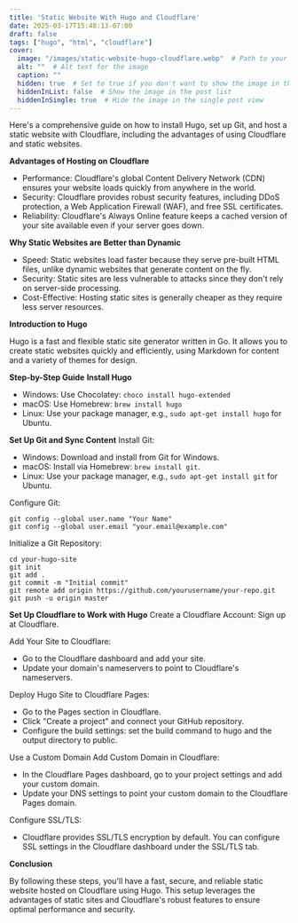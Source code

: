 ```yaml
---
title: 'Static Website With Hugo and Cloudflare'
date: 2025-03-17T15:48:13-07:00
draft: false
tags: ["hugo", "html", "cloudflare"]
cover:
  image: "/images/static-website-hugo-cloudflare.webp"  # Path to your image
  alt: ""  # Alt text for the image
  caption: ""
  hidden: true  # Set to true if you don't want to show the image in the
  hiddenInList: false  # Show the image in the post list
  hiddenInSingle: true  # Hide the image in the single post view
---
```

Here's a comprehensive guide on how to install Hugo, set up Git, and host a static website with Cloudflare, including the advantages of using Cloudflare and static websites.

**Advantages of Hosting on Cloudflare**
- Performance: Cloudflare's global Content Delivery Network (CDN) ensures your website loads quickly from anywhere in the world.
- Security: Cloudflare provides robust security features, including DDoS protection, a Web Application Firewall (WAF), and free SSL certificates.
- Reliability: Cloudflare's Always Online feature keeps a cached version of your site available even if your server goes down.

**Why Static Websites are Better than Dynamic**
- Speed: Static websites load faster because they serve pre-built HTML files, unlike dynamic websites that generate content on the fly.
- Security: Static sites are less vulnerable to attacks since they don't rely on server-side processing.
- Cost-Effective: Hosting static sites is generally cheaper as they require less server resources.

**Introduction to Hugo**

Hugo is a fast and flexible static site generator written in Go. It allows you to create static websites quickly and efficiently, using Markdown for content and a variety of themes for design.

**Step-by-Step Guide**
**Install Hugo**
- Windows: Use Chocolatey: ```choco install hugo-extended```
- macOS: Use Homebrew: ```brew install hugo```
- Linux: Use your package manager, e.g., ```sudo apt-get install hugo``` for Ubuntu.

**Set Up Git and Sync Content**
Install Git:
- Windows: Download and install from Git for Windows.
- macOS: Install via Homebrew: ```brew install git```.
- Linux: Use your package manager, e.g., ```sudo apt-get install git``` for Ubuntu.

Configure Git:
```
git config --global user.name "Your Name"
git config --global user.email "your.email@example.com"
```
Initialize a Git Repository:
```
cd your-hugo-site
git init
git add .
git commit -m "Initial commit"
git remote add origin https://github.com/yourusername/your-repo.git
git push -u origin master
```
**Set Up Cloudflare to Work with Hugo**
Create a Cloudflare Account: Sign up at Cloudflare.

Add Your Site to Cloudflare:
- Go to the Cloudflare dashboard and add your site.
- Update your domain's nameservers to point to Cloudflare's nameservers.

Deploy Hugo Site to Cloudflare Pages:
- Go to the Pages section in Cloudflare.
- Click "Create a project" and connect your GitHub repository.
- Configure the build settings: set the build command to hugo and the output directory to public.

Use a Custom Domain
Add Custom Domain in Cloudflare:
- In the Cloudflare Pages dashboard, go to your project settings and add your custom domain.
- Update your DNS settings to point your custom domain to the Cloudflare Pages domain.

Configure SSL/TLS:
- Cloudflare provides SSL/TLS encryption by default. You can configure SSL settings in the Cloudflare dashboard under the SSL/TLS tab.

**Conclusion**

By following these steps, you'll have a fast, secure, and reliable static website hosted on Cloudflare using Hugo. This setup leverages the advantages of static sites and Cloudflare's robust features to ensure optimal performance and security.
